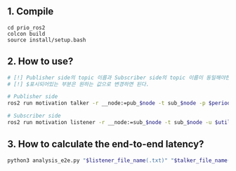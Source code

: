 ## 1. Compile
```
cd prio_ros2
colcon build 
source install/setup.bash
```

## 2. How to use?
```bash
# [!] Publisher side의 topic 이름과 Subscriber side의 topic 이름이 동일해야한다. 
# [!] $표시되어있는 부분은 원하는 값으로 변경하면 된다. 

# Publisher side
ros2 run motivation talker -r __node:=pub_$node -t sub_$node -p $period -s $pkt_num > $file_name(.txt)

# Subscriber side
ros2 run motivation listener -r __node:=sub_$node -t sub_$node -u $util -p $period > $file_name(.txt)
```

## 3. How to calculate the end-to-end latency?
```bash
python3 analysis_e2e.py "$listener_file_name(.txt)" "$talker_file_name(.txt)" "$latency_file_name(.txt)"
```
